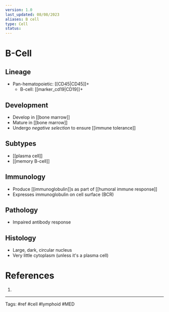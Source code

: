 ```yaml
---
version: 1.0
last_updated: 08/08/2023
aliases: B cell
type: Cell
status: 
---
```


# B-Cell

## Lineage
- Pan-hematopoietic: [[CD45|CD45]]+
	- B-cell: [[marker_cd19|CD19]]+
## Development
- Develop in [[bone marrow]]
- Mature in [[bone marrow]]
- Undergo _negative selection_ to ensure [[immune tolerance]]
## Subtypes
- [[plasma cell]]
- [[memory B-cell]]
## Immunology
- Produce [[immunoglobulin]]s as part of [[humoral immune response]]
- Expresses immunoglobulin on cell surface (BCR)
## Pathology
- Impaired antibody response
## Histology
- Large, dark, circular nucleus
- Very little cytoplasm (unless it's a plasma cell)

# References
1. 

---
Tags: #ref #cell #lymphoid #MED